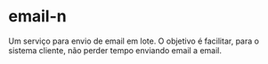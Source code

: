 # email-n
Um serviço para envio de email em lote. O objetivo é facilitar, para o sistema cliente, não perder tempo enviando email a email. 
